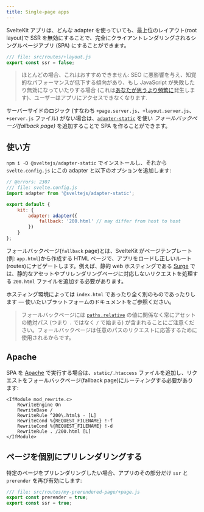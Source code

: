```yaml
---
title: Single-page apps
---
```


SvelteKit アプリは、どんな adapter を使っていても、最上位のレイアウト(root layout)で SSR を無効にすることで、完全にクライアントレンダリングされるシングルページアプリ (SPA) にすることができます。

```js
/// file: src/routes/+layout.js
export const ssr = false;
```

> ほとんどの場合、これはおすすめできません: SEO に悪影響を与え、知覚的なパフォーマンスが低下する傾向があり、もし JavaScript が失敗したり無効になっていたりする場合 (これは[あなたが思うより頻繁に](https://kryogenix.org/code/browser/everyonehasjs.html)発生します)、ユーザーはアプリにアクセスできなくなります.

サーバーサイドのロジック (すなわち `+page.server.js`、`+layout.server.js`、`+server.js` ファイル) がない場合は、[`adapter-static`](adapter-static) を使い _フォールバックページ(fallback page)_ を追加することで SPA を作ることができます。

## 使い方 <!--usage-->

`npm i -D @sveltejs/adapter-static` でインストールし、それから `svelte.config.js` にこの adapter と以下のオプションを追加します:

```js
// @errors: 2307
/// file: svelte.config.js
import adapter from '@sveltejs/adapter-static';

export default {
	kit: {
		adapter: adapter({
			fallback: '200.html' // may differ from host to host
		})
	}
};
```

フォールバックページ(`fallback` page)とは、SvelteKit がページテンプレート(例: `app.html`)から作成する HTML ページで、アプリをロードし正しいルート(routes)にナビゲートします。例えば、静的 web ホスティングである [Surge](https://surge.sh/help/adding-a-200-page-for-client-side-routing) では、静的なアセットやプリレンダリングページに対応しないリクエストを処理する `200.html` ファイルを追加する必要があります。

ホスティング環境によっては `index.html` であったり全く別のものであったりします — 使いたいプラットフォームのドキュメントをご参照ください。

> フォールバックページには [`paths.relative`](/docs/configuration#paths) の値に関係なく常にアセットの絶対パス (つまり `.` ではなく `/` で始まる) が含まれることにご注意ください。フォールバックページは任意のパスのリクエストに応答するために使用されるからです。

## Apache

SPA を [Apache](https://httpd.apache.org/) で実行する場合は、`static/.htaccess` ファイルを追加し、リクエストをフォールバックページ(fallback page)にルーティングする必要があります:

```
<IfModule mod_rewrite.c>
	RewriteEngine On
	RewriteBase /
	RewriteRule ^200\.html$ - [L]
	RewriteCond %{REQUEST_FILENAME} !-f
	RewriteCond %{REQUEST_FILENAME} !-d
	RewriteRule . /200.html [L]
</IfModule>
```

## ページを個別にプリレンダリングする <!--prerendering-individual-pages-->

特定のページをプリレンダリングしたい場合、アプリのその部分だけ `ssr` と `prerender` を再び有効にします:

```js
/// file: src/routes/my-prerendered-page/+page.js
export const prerender = true;
export const ssr = true;
```
